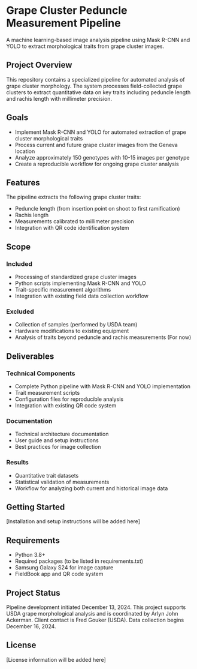 
# Grape Cluster Peduncle Measurement Pipeline

A machine learning-based image analysis pipeline using Mask R-CNN and YOLO to extract morphological traits from grape cluster images.

## Project Overview

This repository contains a specialized pipeline for automated analysis of grape cluster morphology. The system processes field-collected grape clusters to extract quantitative data on key traits including peduncle length and rachis length with millimeter precision.

## Goals

- Implement Mask R-CNN and YOLO for automated extraction of grape cluster morphological traits
- Process current and future grape cluster images from the Geneva location
- Analyze approximately 150 genotypes with 10-15 images per genotype
- Create a reproducible workflow for ongoing grape cluster analysis

## Features

The pipeline extracts the following grape cluster traits:
- Peduncle length (from insertion point on shoot to first ramification)
- Rachis length
- Measurements calibrated to millimeter precision
- Integration with QR code identification system

## Scope

### Included
- Processing of standardized grape cluster images
- Python scripts implementing Mask R-CNN and YOLO
- Trait-specific measurement algorithms
- Integration with existing field data collection workflow

### Excluded
- Collection of samples (performed by USDA team)
- Hardware modifications to existing equipment
- Analysis of traits beyond peduncle and rachis measurements (For now)

## Deliverables

### Technical Components
- Complete Python pipeline with Mask R-CNN and YOLO implementation
- Trait measurement scripts
- Configuration files for reproducible analysis
- Integration with existing QR code system

### Documentation
- Technical architecture documentation
- User guide and setup instructions
- Best practices for image collection

### Results
- Quantitative trait datasets
- Statistical validation of measurements
- Workflow for analyzing both current and historical image data

## Getting Started

[Installation and setup instructions will be added here]

## Requirements

- Python 3.8+
- Required packages (to be listed in requirements.txt)
- Samsung Galaxy S24 for image capture
- FieldBook app and QR code system

## Project Status

Pipeline development initiated December 13, 2024. This project supports USDA grape morphological analysis and is coordinated by Arlyn John Ackerman. Client contact is Fred Gouker (USDA). Data collection begins December 16, 2024.

## License

[License information will be added here]


